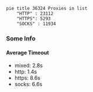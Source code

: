 
```mermaid
pie title 36324 Proxies in list
    "HTTP" : 23112
    "HTTPS": 5293
    "SOCKS" : 11934
```

### Some Info
#### Average Timeout

- mixed: 2.8s
- http: 1.4s
- https: 8.6s
- socks: 6.6s
